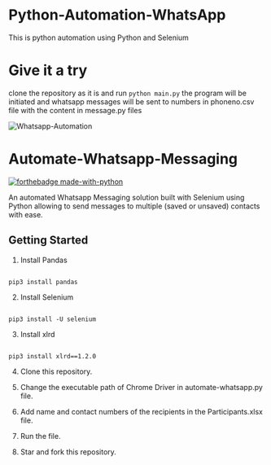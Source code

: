 # Python-Automation-WhatsApp

This is python automation using Python and Selenium

# Give it a try
clone the repository as it is and run ```python main.py```
the program will be initiated and whatsapp messages will be sent to numbers in phoneno.csv file with the content in message.py files


![Whatsapp-Automation](https://cdn3.notifyvisitors.com/blog/wp-content/uploads/2019/12/11071620/capability-n-features-banner1.jpg)

# Automate-Whatsapp-Messaging

[![forthebadge made-with-python](http://ForTheBadge.com/images/badges/made-with-python.svg)](https://www.python.org/)

An automated Whatsapp Messaging solution built with Selenium using Python allowing to send messages to multiple (saved or unsaved) contacts with ease.

## Getting Started 


1. Install Pandas

```

pip3 install pandas  

```

2. Install Selenium 

```

pip3 install -U selenium

```

3. Install xlrd

```

pip3 install xlrd==1.2.0

```

4. Clone this repository.

5. Change the executable path of Chrome Driver in automate-whatsapp.py file.

6. Add name and contact numbers of the recipients in the Participants.xlsx file.

7. Run the file.

8. Star and fork this repository.
